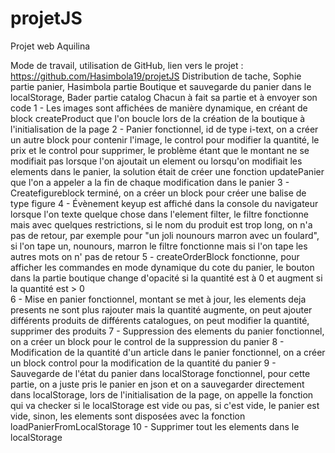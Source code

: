# projetJS
Projet web Aquilina


Mode de travail, utilisation de GitHub, lien vers le projet : https://github.com/Hasimbola19/projetJS
Distribution de tache, Sophie partie panier, Hasimbola partie Boutique et sauvegarde du panier dans le localStorage, Bader partie catalog
Chacun à fait sa partie et à envoyer son code
1 - Les images sont affichées de manière dynamique, en créant de block createProduct que l'on boucle lors de la création de la boutique à l'initialisation de la page
2 - Panier fonctionnel, id de type i-text, on a créer un autre block pour contenir l'image, le control pour modifier la quantité, le prix et le control pour supprimer, le problème étant que le montant ne se modifiait pas lorsque l'on ajoutait un element ou lorsqu'on modifiait les elements dans le panier, la solution était de créer une fonction updatePanier que l'on a appeler a la fin de chaque modification dans le panier
3 - Createfigureblock terminé, on a créer un block pour créer une balise de type figure
4 - Évènement keyup est affiché dans la console du navigateur lorsque l'on texte quelque chose dans l'element filter, le filtre fonctionne mais avec quelques restrictions, si le nom du produit est trop long, on n'a pas de retour, par exemple pour "un joli nounours marron avec un foulard", si l'on tape un, nounours, marron le filtre fonctionne mais si l'on tape les autres mots on n' pas de retour
5 - createOrderBlock fonctionne, pour afficher les commandes en mode dynamique du cote du panier, le bouton dans la partie boutique change d'opacité si la quantité est à 0 et augment si la quantité est > 0  
6 - Mise en panier fonctionnel, montant se met à jour, les elements deja presents ne sont plus rajouter mais la quantité augmente, on peut ajouter différents produits de différents catalogues, on peut modifier la quantité, supprimer des produits
7 - Suppression des elements du panier fonctionnel, on a créer un block pour le control de la suppression du panier
8 - Modification de la quantité d'un article dans le panier fonctionnel, on a créer un block control pour la modification de la quantité du panier
9 - Sauvegarde de l'état du panier dans localStorage fonctionnel, pour cette partie, on a juste pris le panier en json et on a sauvegarder directement dans localStorage, lors de l'initialisation de la page, on appelle la fonction qui va checker si le localStorage est vide ou pas, si c'est vide, le panier est vide, sinon, les elements sont disposées avec la fonction loadPanierFromLocalStorage
10 - Supprimer tout les elements dans le localStorage
